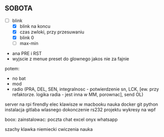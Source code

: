SOBOTA 
- 
- [ ] blink 
	- [x] blink na koncu
	- [x] czas zwloki, przy przesuwaniu
	- [x] blink 0
	- [ ] max-min
- ana PRE i RST
- wyjscie z menue preset do glownego jakos nie za fajnie

potem:
- no bat
- mod
- radio (PRA, DEL, SEN, integralnosc - potwierdzenie sn, LCK, [ew. przy refaktorze. logika radia - jest inna w MM, porownac], send OL)


server na rpi firendly elec
klawisze w macbooku
nauka docker git python
instalacja gitlaba wlasnego
dokonczenie rs232 projektu
wykresy na wpf

boox:
zainstalowac:
poczta
chat
excel
onyx
whatsapp


szachy
klawka
niemiecki
cwiczenia
nauka